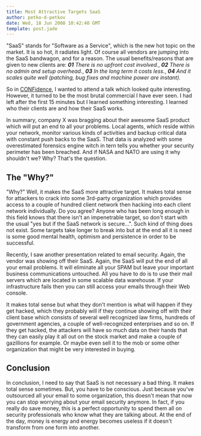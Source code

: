 ```yaml
---
title: Most Attractive Targets SaaS
author: petko-d-petkov
date: Wed, 18 Jun 2008 10:42:40 GMT
template: post.jade
---
```


"SaaS" stands for "Software as a Service", which is the new hot topic on the market. It is so hot, it radiates light. Of course all vendors are jumping into the SaaS bandwagon, and for a reason. The usual benefits/reasons that are given to new clients are: _**01** There is no upfront cost involved._, _**02** There is no admin and setup overhead._, _**03** In the long term it costs less._, _**04** And it scales quite well (patching, bug fixes and machine power are instant)._

So in [CONFidence](/blog/confidence-2008/), I wanted to attend a talk which looked quite interesting. However, it turned to be the most brutal commercial I have ever seen. I had left after the first 15 minutes but I learned something interesting. I learned who their clients are and how their SaaS works.

In summary, company X was bragging about their awesome SaaS product which will put an end to all your problems. Local agents, which reside within your network, monitor various kinds of activities and backup critical data with constant push backs to the SaaS. That data is analyzed with some overestimated forensics engine witch in tern tells you whether your security perimeter has been breached. And if NASA and NATO are using it why shouldn't we? Why? That's the question.

## The "Why?"

"Why?" Well, it makes the SaaS more attractive target. It makes total sense for attackers to crack into some 3rd-party organization which provides access to a couple of hundred client network then hacking into each client network individually. Do you agree? Anyone who has been long enough in this field knows that there isn't an impenetrable target, so don't start with the usual "yes but if the SaaS network is secure...". Such kind of thing does not exist. Some targets take longer to break into but at the end all it is need is some good mental health, optimism and persistence in order to be successful.

Recently, I saw another presentation related to email security. Again, the vendor was showing off their SaaS. Again, the SaaS will put the end of all your email problems. It will eliminate all your SPAM but leave your important business communications untouched. All you have to do is to use their mail servers which are located in some scalable data warehouse. If your infrastructure fails then you can still access your emails through their Web console.

It makes total sense but what they don't mention is what will happen if they get hacked, which they probably will if they continue showing off with their client base which consists of several well recognized law firms, hundreds of government agencies, a couple of well-recognized enterprises and so on. If they get hacked, the attackers will have so much data on their hands that they can easily play it all out on the stock market and make a couple of gazillions for example. Or maybe even sell it to the mob or some other organization that might be very interested in buying.

## Conclusion

In conclusion, I need to say that SaaS is not necessary a bad thing. It makes total sense sometimes. But, you have to be conscious. Just because you've outsourced all your email to some organization, this doesn't mean that now you can stop worrying about your email security anymore. In fact, if you really do save money, this is a perfect opportunity to spend them all on security professionals who know what they are talking about. At the end of the day, money is energy and energy becomes useless if it doesn't transform from one form into another.
